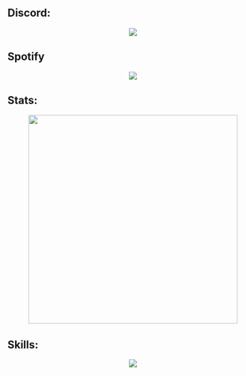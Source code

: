 ## Discord:
<p align="center">
  <a href="https://discord.gg/xADzt22Gxa">
    <img src="https://dcbadge.vercel.app/api/server/xADzt22Gxa" />
  </a>
</p>

## Spotify
<p align="center">
  <a href="https://github.com/kittinan/spotify-github-profile">
    <img src="https://spotify-github-profile.vercel.app/api/view?uid=31qtf62nkzz4inelurs2zlip54oy&cover_image=false&theme=default&show_offline=true&background_color=000000&bar_color=0df8dc&bar_color_cover=false" />
  </a>
</p>

## Stats:
<p align="center">
    <a href=https://github.com/GitMocha><img width="420" src=https://github-readme-stats.vercel.app/api?username=GitMocha&count_private=true&show_icons=true&hide_border=true&theme=vue-dark><a>
</p>

## Skills:
<p align="center">
  <a href="https://skillicons.dev">
    <img src="https://skillicons.dev/icons?i=git,lua,cpp,css,html,js,blender,discord,ps" />
  </a>
</p>
 
         
